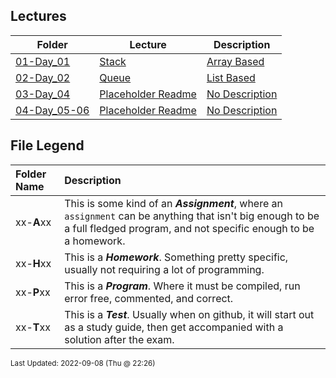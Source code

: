 ## Lectures
| Folder | Lecture | Description|
 | ------------|------------|------------|
 | [01-Day_01](https://github.com/rugbyprof/2143-Object-Oriented-Programming/tree/master/Lectures/01-Day_01) | [ Stack ](https://github.com/rugbyprof/2143-Object-Oriented-Programming/tree/master/Lectures/01-Day_01) | [ Array Based](https://github.com/rugbyprof/2143-Object-Oriented-Programming/tree/master/Lectures/01-Day_01) | [N/A](https://github.com/rugbyprof/2143-Object-Oriented-Programming/tree/master/Lectures/01-Day_01) |
 | [02-Day_02](https://github.com/rugbyprof/2143-Object-Oriented-Programming/tree/master/Lectures/02-Day_02) | [ Queue ](https://github.com/rugbyprof/2143-Object-Oriented-Programming/tree/master/Lectures/02-Day_02) | [ List Based](https://github.com/rugbyprof/2143-Object-Oriented-Programming/tree/master/Lectures/02-Day_02) | [N/A](https://github.com/rugbyprof/2143-Object-Oriented-Programming/tree/master/Lectures/02-Day_02) |
 | [03-Day_04](https://github.com/rugbyprof/2143-Object-Oriented-Programming/tree/master/Lectures/03-Day_04) | [ Placeholder Readme ](https://github.com/rugbyprof/2143-Object-Oriented-Programming/tree/master/Lectures/03-Day_04) | [ No Description](https://github.com/rugbyprof/2143-Object-Oriented-Programming/tree/master/Lectures/03-Day_04) | [N/A](https://github.com/rugbyprof/2143-Object-Oriented-Programming/tree/master/Lectures/03-Day_04) |
 | [04-Day_05-06](https://github.com/rugbyprof/2143-Object-Oriented-Programming/tree/master/Lectures/04-Day_05-06) | [ Placeholder Readme ](https://github.com/rugbyprof/2143-Object-Oriented-Programming/tree/master/Lectures/04-Day_05-06) | [ No Description](https://github.com/rugbyprof/2143-Object-Oriented-Programming/tree/master/Lectures/04-Day_05-06) | [N/A](https://github.com/rugbyprof/2143-Object-Oriented-Programming/tree/master/Lectures/04-Day_05-06) |
 
    
## File Legend

| Folder Name | Description |
|:-----------|:-------------|
|xx-**A**xx | This is some kind of an ***Assignment***, where an `assignment` can be anything that isn't big enough to be a full fledged program, and not specific enough to be a homework. |
|xx-**H**xx | This is a ***Homework***. Something pretty specific, usually not requiring a lot of programming. |
|xx-**P**xx | This is a ***Program***. Where it must be compiled, run error free, commented, and correct. |
|xx-**T**xx | This is a ***Test***. Usually when on github, it will start out as a study guide, then get accompanied with a solution after the exam. |

    
<sup>Last Updated: 2022-09-08 (Thu @ 22:26)</sup>